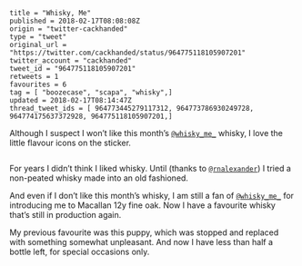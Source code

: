 ```
title = "Whisky, Me"
published = 2018-02-17T08:08:08Z
origin = "twitter-cackhanded"
type = "tweet"
original_url = "https://twitter.com/cackhanded/status/964775118105907201"
twitter_account = "cackhanded"
tweet_id = "964775118105907201"
retweets = 1
favourites = 6
tag = [ "boozecase", "scapa", "whisky",]
updated = 2018-02-17T08:14:47Z
thread_tweet_ids = [ 964773445279117312, 964773786930249728, 964774175637372928, 964775118105907201,]
```

Although I suspect I won’t like this month’s [`@whisky_me_`](https://twitter.com/whisky_me_) whisky, I love the little flavour icons on the sticker.

<p class='image'><img src='https://mnf.m17s.net/2018/02/17/DWOQUZmXUAAJ-w-.jpg' alt=''></p>

For years I didn’t think I liked whisky. Until (thanks to [`@rnalexander`](https://twitter.com/rnalexander)) I tried a non-peated whisky made into an old fashioned.

And even if I don’t like this month’s whisky, I am still a fan of [`@whisky_me_`](https://twitter.com/whisky_me_) for introducing me to Macallan 12y fine oak. Now I have a favourite whisky that’s still in production again.

My previous favourite was this puppy, which was stopped and replaced with something somewhat unpleasant. And now I have less than half a bottle left, for special occasions only.

<p class='image'><img src='https://mnf.m17s.net/2018/02/17/DWOR1bOX4AAJhuG.jpg' alt=''></p>

